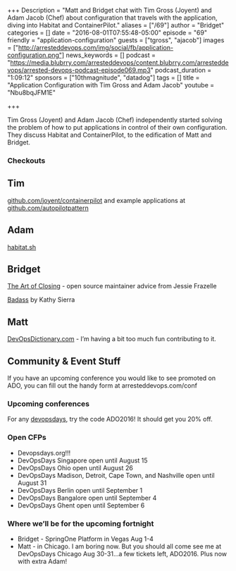 +++
Description = "Matt and Bridget chat with Tim Gross (Joyent) and Adam Jacob (Chef) about configuration that travels with the application, diving into Habitat and ContainerPilot."
aliases = ["/69"]
author = "Bridget"
categories = []
date = "2016-08-01T07:55:48-05:00"
episode = "69"
friendly = "application-configuration"
guests = ["tgross", "ajacob"]
images = ["http://arresteddevops.com/img/social/fb/application-configuration.png"]
news_keywords = []
podcast = "https://media.blubrry.com/arresteddevops/content.blubrry.com/arresteddevops/arrested-devops-podcast-episode069.mp3"
podcast_duration = "1:09:12"
sponsors = ["10thmagnitude", "datadog"]
tags = []
title = "Application Configuration with Tim Gross and Adam Jacob"
youtube = "Nbu8bqJFM1E"

+++

Tim Gross (Joyent) and Adam Jacob (Chef) independently started solving the problem of how to put applications in control of their own configuration. They discuss Habitat and ContainerPilot, to the edification of Matt and Bridget.



### Checkouts

## Tim
[github.com/joyent/containerpilot](https://github.com/joyent/containerpilot) and example applications at [github.com/autopilotpattern](https://github.com/autopilotpattern)

## Adam
[habitat.sh](https://www.habitat.sh/)


## Bridget
[The Art of Closing](https://blog.jessfraz.com/post/the-art-of-closing/) - open source maintainer advice from Jessie Frazelle

[Badass](https://www.amazon.com/Badass-Making-Awesome-Kathy-Sierra/dp/1491919019) by Kathy Sierra

## Matt
[DevOpsDictionary.com](http://devopsdictionary.com/wiki/Main_Page) - I’m having a bit too much fun contributing to it.

## Community & Event Stuff
If you have an upcoming conference you would like to see promoted on ADO, you can fill out the handy form at arresteddevops.com/conf

### Upcoming conferences

For any [devopsdays](http://devopsdays.org), try the code ADO2016! It should get you 20% off.

### Open CFPs

* Devopsdays.org!!!
* DevOpsDays Singapore open until August 15
* DevOpsDays Ohio open until August 26
* DevOpsDays Madison, Detroit, Cape Town, and Nashville open until August 31
* DevOpsDays Berlin open until September 1
* DevOpsDays Bangalore open until September 4
* DevOpsDays Ghent open until September 6

### Where we’ll be for the upcoming fortnight

* Bridget - SpringOne Platform in Vegas Aug 1-4
* Matt - in Chicago. I am boring now. But you should all come see me at DevOpsDays Chicago Aug 30-31...a few tickets left, ADO2016. Plus now with extra Adam!

